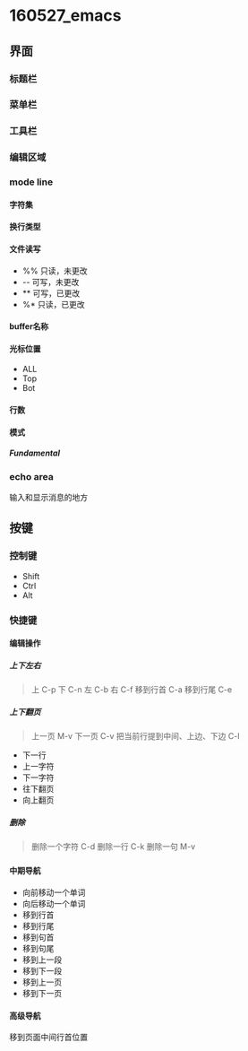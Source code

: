 # 160527_emacs

## 界面

### 标题栏
### 菜单栏
### 工具栏
### 编辑区域
### mode line
#### 字符集
#### 换行类型
#### 文件读写
* %% 只读，未更改
* -- 可写，未更改
* ** 可写，已更改
* %* 只读，已更改
#### buffer名称
#### 光标位置
* ALL
* Top
* Bot
#### 行数
#### 模式
##### Fundamental
### echo area
输入和显示消息的地方

## 按键
### 控制键
* Shift
* Ctrl
* Alt
### 快捷键

#### 编辑操作

##### 上下左右

> 上 C-p 下 C-n 左 C-b 右 C-f
移到行首 C-a 移到行尾 C-e

##### 上下翻页

> 上一页 M-v 下一页 C-v 把当前行提到中间、上边、下边 C-l

* 下一行
* 上一字符
* 下一字符
* 往下翻页
* 向上翻页
##### 删除
> 删除一个字符 C-d
删除一行 C-k
删除一句 M-v
#####
#### 中期导航
* 向前移动一个单词
* 向后移动一个单词
* 移到行首
* 移到行尾
* 移到句首
* 移到句尾
* 移到上一段
* 移到下一段
* 移到上一页
* 移到下一页
#### 高级导航
移到页面中间行首位置
